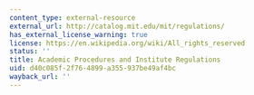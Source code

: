 ```yaml
---
content_type: external-resource
external_url: http://catalog.mit.edu/mit/regulations/
has_external_license_warning: true
license: https://en.wikipedia.org/wiki/All_rights_reserved
status: ''
title: Academic Procedures and Institute Regulations
uid: d40c085f-2f76-4899-a355-937be49af4bc
wayback_url: ''
---
```


